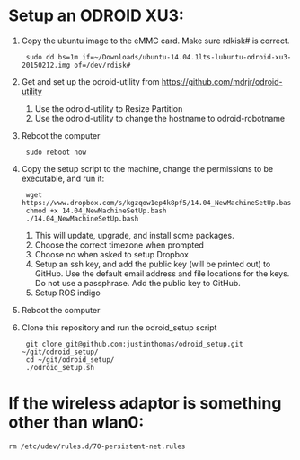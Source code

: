 Setup an ODROID XU3:
======

1. Copy the ubuntu image to the eMMC card. Make sure rdkisk# is correct.

        sudo dd bs=1m if=~/Downloads/ubuntu-14.04.1lts-lubuntu-odroid-xu3-20150212.img of=/dev/rdisk#

2. Get and set up the odroid-utility from https://github.com/mdrjr/odroid-utility

    1. Use the odroid-utility to Resize Partition
    2. Use the odroid-utility to change the hostname to odroid-robotname
    
4. Reboot the computer

        sudo reboot now

5. Copy the setup script to the machine, change the permissions to be executable, and run it:

        wget https://www.dropbox.com/s/kgzqow1ep4k8pf5/14.04_NewMachineSetUp.bash
        chmod +x 14.04_NewMachineSetUp.bash
        ./14.04_NewMachineSetUp.bash

    1. This will update, upgrade, and install some packages.
    2. Choose the correct timezone when prompted
    3. Choose no when asked to setup Dropbox
    4. Setup an ssh key, and add the public key (will be printed out) to GitHub. Use the default email address and file locations for the keys. Do not use a passphrase. Add the public key to GitHub.
    5. Setup ROS indigo
    
6. Reboot the computer
    
4. Clone this repository and run the odroid_setup script

        git clone git@github.com:justinthomas/odroid_setup.git ~/git/odroid_setup/
        cd ~/git/odroid_setup/
        ./odroid_setup.sh


If the wireless adaptor is something other than wlan0:
======

    rm /etc/udev/rules.d/70-persistent-net.rules

